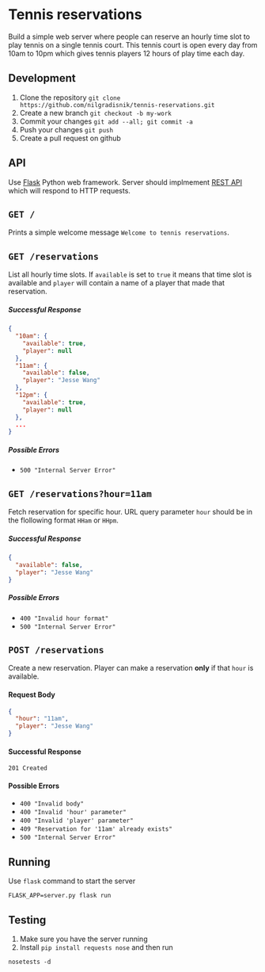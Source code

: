 # Tennis reservations

Build a simple web server where people can reserve an hourly time slot to play tennis on a single tennis court. This tennis court is open every day from 10am to 10pm which gives tennis players 12 hours of play time each day.

## Development

1. Clone the repository `git clone https://github.com/nilgradisnik/tennis-reservations.git`
2. Create a new branch `git checkout -b my-work`
3. Commit your changes `git add --all; git commit -a`
4. Push your changes `git push`
5. Create a pull request on github

## API

Use [Flask](http://flask.pocoo.org/) Python web framework. Server should implmement [REST API](http://www.restapitutorial.com/) which will respond to HTTP requests.

## `GET /`

Prints a simple welcome message `Welcome to tennis reservations`.


## `GET /reservations`

List all hourly time slots. If `available` is set to `true` it means that time slot is available and `player` will contain a name of a player that made that reservation.

##### Successful Response

```json
{
  "10am": {
    "available": true,
    "player": null
  },
  "11am": {
    "available": false,
    "player": "Jesse Wang"
  },
  "12pm": {
    "available": true,
    "player": null
  },
  ...
}
```

##### Possible Errors

 - `500 "Internal Server Error"`


## `GET /reservations?hour=11am`

Fetch reservation for specific hour. URL query parameter `hour` should be in the flollowing format `HHam` or `HHpm`.

##### Successful Response

```json
{
  "available": false,
  "player": "Jesse Wang"
}
```

##### Possible Errors

 - `400 "Invalid hour format"`
 - `500 "Internal Server Error"`


## `POST /reservations`

Create a new reservation. Player can make a reservation **only** if that `hour` is available.

#### Request Body

```json
{
  "hour": "11am",
  "player": "Jesse Wang"
}
```

#### Successful Response

`201 Created`

#### Possible Errors

 - `400 "Invalid body"`
 - `400 "Invalid 'hour' parameter"`
 - `400 "Invalid 'player' parameter"`
 - `409 "Reservation for '11am' already exists"`
 - `500 "Internal Server Error"`


## Running

Use `flask` command to start the server

```console
FLASK_APP=server.py flask run
```

## Testing

1. Make sure you have the server running
2. Install `pip install requests nose` and then run

```console
nosetests -d
```
